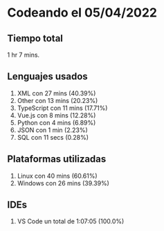# Codeando el 05/04/2022

## Tiempo total
1 hr 7 mins.

## Lenguajes usados
1. XML con 27 mins (40.39%)
1. Other con 13 mins (20.23%)
1. TypeScript con 11 mins (17.71%)
1. Vue.js con 8 mins (12.28%)
1. Python con 4 mins (6.89%)
1. JSON con 1 min (2.23%)
1. SQL con 11 secs (0.28%)

## Plataformas utilizadas
1. Linux con 40 mins (60.61%)
1. Windows con 26 mins (39.39%)

## IDEs
1. VS Code un total de 1:07:05 (100.0%)
